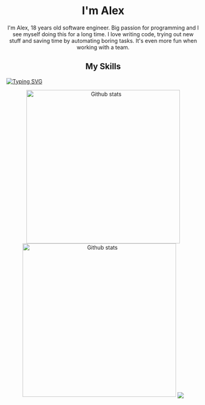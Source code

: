 <h1 align="center">I'm Alex</h1>
<p align="center">
  I'm Alex, 18 years old software engineer. Big passion for programming and I see myself doing this for a long time. I love writing code, trying out new stuff and saving   time by automating boring tasks. It's even more fun when working with a team.
</p>
<h2 align="center">My Skills</h2>
<a href="https://git.io/typing-svg"><img src="https://readme-typing-svg.demolab.com?font=Fira+Code&size=35&duration=1000&pause=1000&color=fa8b00&center=true&width=1920&lines=React;Next.JS;Node.js;C#;Java" alt="Typing SVG" /></a>
<p align="center">
    <img width="400" src="https://streak-stats.demolab.com?user=AlexGill4rd&theme=dark&hide_border=true" alt="Github stats">
    <img width="400" src="https://github-readme-stats.vercel.app/api?username=AlexGill4rd&show_icons=true&theme=dark&hide_border=true&icon_color=fa8b00" alt="Github stats">
    <img align="center" src="https://github-readme-stats.vercel.app/api/top-langs/?username=AlexGill4rd&theme=dark" />
</p>
